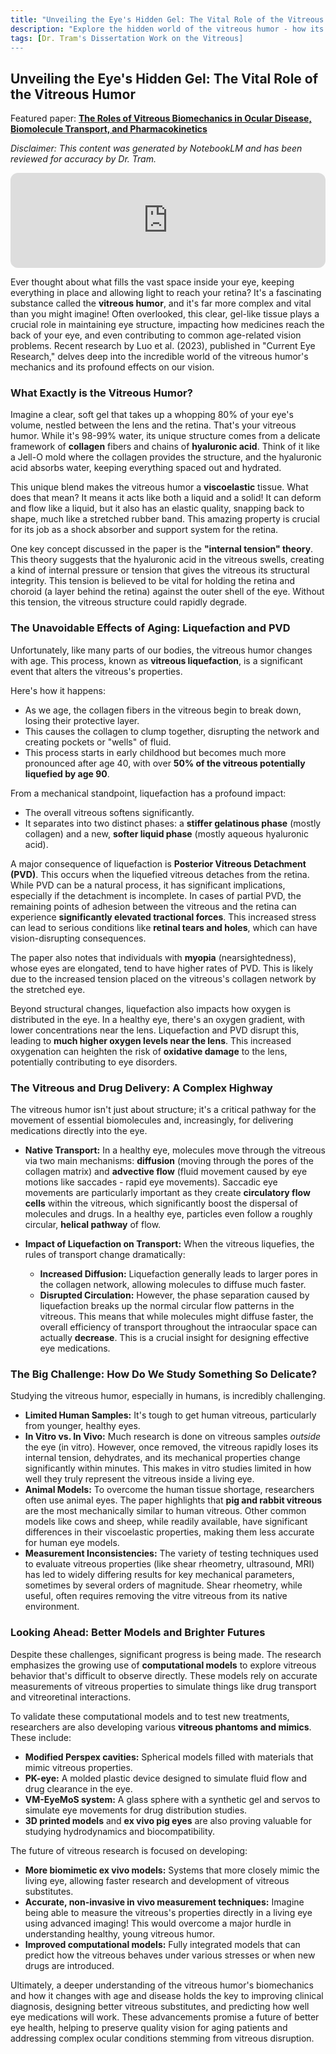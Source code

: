```yaml
---
title: "Unveiling the Eye's Hidden Gel: The Vital Role of the Vitreous Humor"
description: "Explore the hidden world of the vitreous humor - how its unique structure supports your vision, what happens as it ages, and why understanding its biomechanics is key for treating eye diseases and improving drug delivery."
tags: [Dr. Tram's Dissertation Work on the Vitreous]
---
```


## Unveiling the Eye's Hidden Gel: The Vital Role of the Vitreous Humor

Featured paper: [**The Roles of Vitreous Biomechanics in Ocular Disease, Biomolecule Transport, and Pharmacokinetics**](https://doi.org/10.1080/02713683.2022.2033271)

*Disclaimer: This content was generated by NotebookLM and has been reviewed for accuracy by Dr. Tram.*

<div align="center">
    <iframe style="border-radius:12px" src="https://open.spotify.com/embed/episode/3EWDKBBbr5WnE6QJ0zJ9Tj?utm_source=generator&theme=0" width="100%" height="152" frameBorder="0" allowfullscreen="" allow="autoplay; clipboard-write; encrypted-media; fullscreen; picture-in-picture" loading="lazy"></iframe>
</div>

Ever thought about what fills the vast space inside your eye, keeping everything in place and allowing light to reach your retina? It's a fascinating substance called the **vitreous humor**, and it's far more complex and vital than you might imagine! Often overlooked, this clear, gel-like tissue plays a crucial role in maintaining eye structure, impacting how medicines reach the back of your eye, and even contributing to common age-related vision problems. Recent research by Luo et al. (2023), published in "Current Eye Research," delves deep into the incredible world of the vitreous humor's mechanics and its profound effects on our vision.

### What Exactly is the Vitreous Humor?

Imagine a clear, soft gel that takes up a whopping 80% of your eye's volume, nestled between the lens and the retina. That's your vitreous humor. While it's 98-99% water, its unique structure comes from a delicate framework of **collagen** fibers and chains of **hyaluronic acid**. Think of it like a Jell-O mold where the collagen provides the structure, and the hyaluronic acid absorbs water, keeping everything spaced out and hydrated.

This unique blend makes the vitreous humor a **viscoelastic** tissue. What does that mean? It means it acts like both a liquid and a solid! It can deform and flow like a liquid, but it also has an elastic quality, snapping back to shape, much like a stretched rubber band. This amazing property is crucial for its job as a shock absorber and support system for the retina.

One key concept discussed in the paper is the **"internal tension" theory**. This theory suggests that the hyaluronic acid in the vitreous swells, creating a kind of internal pressure or tension that gives the vitreous its structural integrity. This tension is believed to be vital for holding the retina and choroid (a layer behind the retina) against the outer shell of the eye. Without this tension, the vitreous structure could rapidly degrade.

### The Unavoidable Effects of Aging: Liquefaction and PVD

Unfortunately, like many parts of our bodies, the vitreous humor changes with age. This process, known as **vitreous liquefaction**, is a significant event that alters the vitreous's properties.

Here's how it happens:
*   As we age, the collagen fibers in the vitreous begin to break down, losing their protective layer.
*   This causes the collagen to clump together, disrupting the network and creating pockets or "wells" of fluid.
*   This process starts in early childhood but becomes much more pronounced after age 40, with over **50% of the vitreous potentially liquefied by age 90**.

From a mechanical standpoint, liquefaction has a profound impact:
*   The overall vitreous softens significantly.
*   It separates into two distinct phases: a **stiffer gelatinous phase** (mostly collagen) and a new, **softer liquid phase** (mostly aqueous hyaluronic acid).

A major consequence of liquefaction is **Posterior Vitreous Detachment (PVD)**. This occurs when the liquefied vitreous detaches from the retina. While PVD can be a natural process, it has significant implications, especially if the detachment is incomplete. In cases of partial PVD, the remaining points of adhesion between the vitreous and the retina can experience **significantly elevated tractional forces**. This increased stress can lead to serious conditions like **retinal tears and holes**, which can have vision-disrupting consequences.

The paper also notes that individuals with **myopia** (nearsightedness), whose eyes are elongated, tend to have higher rates of PVD. This is likely due to the increased tension placed on the vitreous's collagen network by the stretched eye.

Beyond structural changes, liquefaction also impacts how oxygen is distributed in the eye. In a healthy eye, there's an oxygen gradient, with lower concentrations near the lens. Liquefaction and PVD disrupt this, leading to **much higher oxygen levels near the lens**. This increased oxygenation can heighten the risk of **oxidative damage** to the lens, potentially contributing to eye disorders.

### The Vitreous and Drug Delivery: A Complex Highway

The vitreous humor isn't just about structure; it's a critical pathway for the movement of essential biomolecules and, increasingly, for delivering medications directly into the eye.

*   **Native Transport:** In a healthy eye, molecules move through the vitreous via two main mechanisms: **diffusion** (moving through the pores of the collagen matrix) and **advective flow** (fluid movement caused by eye motions like saccades - rapid eye movements). Saccadic eye movements are particularly important as they create **circulatory flow cells** within the vitreous, which significantly boost the dispersal of molecules and drugs. In a healthy eye, particles even follow a roughly circular, **helical pathway** of flow.

*   **Impact of Liquefaction on Transport:** When the vitreous liquefies, the rules of transport change dramatically:
    *   **Increased Diffusion:** Liquefaction generally leads to larger pores in the collagen network, allowing molecules to diffuse much faster.
    *   **Disrupted Circulation:** However, the phase separation caused by liquefaction breaks up the normal circular flow patterns in the vitreous. This means that while molecules might diffuse faster, the overall efficiency of transport throughout the intraocular space can actually **decrease**. This is a crucial insight for designing effective eye medications.

### The Big Challenge: How Do We Study Something So Delicate?

Studying the vitreous humor, especially in humans, is incredibly challenging.
*   **Limited Human Samples:** It's tough to get human vitreous, particularly from younger, healthy eyes.
*   **In Vitro vs. In Vivo:** Much research is done on vitreous samples *outside* the eye (in vitro). However, once removed, the vitreous rapidly loses its internal tension, dehydrates, and its mechanical properties change significantly within minutes. This makes in vitro studies limited in how well they truly represent the vitreous inside a living eye.
*   **Animal Models:** To overcome the human tissue shortage, researchers often use animal eyes. The paper highlights that **pig and rabbit vitreous** are the most mechanically similar to human vitreous. Other common models like cows and sheep, while readily available, have significant differences in their viscoelastic properties, making them less accurate for human eye models.
*   **Measurement Inconsistencies:** The variety of testing techniques used to evaluate vitreous properties (like shear rheometry, ultrasound, MRI) has led to widely differing results for key mechanical parameters, sometimes by several orders of magnitude. Shear rheometry, while useful, often requires removing the vitre vitreous from its native environment.

### Looking Ahead: Better Models and Brighter Futures

Despite these challenges, significant progress is being made. The research emphasizes the growing use of **computational models** to explore vitreous behavior that's difficult to observe directly. These models rely on accurate measurements of vitreous properties to simulate things like drug transport and vitreoretinal interactions.

To validate these computational models and to test new treatments, researchers are also developing various **vitreous phantoms and mimics**. These include:
*   **Modified Perspex cavities:** Spherical models filled with materials that mimic vitreous properties.
*   **PK-eye:** A molded plastic device designed to simulate fluid flow and drug clearance in the eye.
*   **VM-EyeMoS system:** A glass sphere with a synthetic gel and servos to simulate eye movements for drug distribution studies.
*   **3D printed models** and **ex vivo pig eyes** are also proving valuable for studying hydrodynamics and biocompatibility.

The future of vitreous research is focused on developing:
*   **More biomimetic ex vivo models:** Systems that more closely mimic the living eye, allowing faster research and development of vitreous substitutes.
*   **Accurate, non-invasive in vivo measurement techniques:** Imagine being able to measure the vitreous's properties directly in a living eye using advanced imaging! This would overcome a major hurdle in understanding healthy, young vitreous humor.
*   **Improved computational models:** Fully integrated models that can predict how the vitreous behaves under various stresses or when new drugs are introduced.

Ultimately, a deeper understanding of the vitreous humor's biomechanics and how it changes with age and disease holds the key to improving clinical diagnosis, designing better vitreous substitutes, and predicting how well eye medications will work. These advancements promise a future of better eye health, helping to preserve quality vision for aging patients and addressing complex ocular conditions stemming from vitreous disruption.